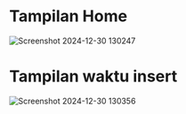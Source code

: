 <h1> Tampilan Home </h1>

![Screenshot 2024-12-30 130247](https://github.com/user-attachments/assets/e4ebb32d-fc36-4b6f-8b91-ab99c8710997)

<h1> Tampilan waktu insert </h1>

![Screenshot 2024-12-30 130356](https://github.com/user-attachments/assets/e478bf7e-c8eb-4a0a-be4a-0050c8cdaf53)


